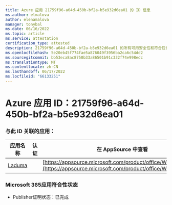 ```yaml
---
title: Azure 应用 21759f96-a64d-450b-bf2a-b5e932d6ea01 的 ID 信息
ms.author: elmalova
author: elenamalova
manager: tonybal
ms.date: 06/16/2022
ms.topic: article
ms.service: attestation
certification_type: attested
description: 21759f96-a64d-450b-bf2a-b5e932d6ea01 的所有可用安全性和符合性信息。
ms.openlocfilehash: 5e20eb45f774fae5a876049f3956ba2ca6c54dd2
ms.sourcegitcommit: bb53eca8ac8750b33a86501b91c332f74e998edc
ms.translationtype: MT
ms.contentlocale: zh-CN
ms.lasthandoff: 06/17/2022
ms.locfileid: "66133251"
---
```

# <a name="azure-app-id-21759f96-a64d-450b-bf2a-b5e932d6ea01"></a>Azure 应用 ID：21759f96-a64d-450b-bf2a-b5e932d6ea01


### <a name="apps-associated-with-this-id"></a>与此 ID 关联的应用：
| **应用名称** | **认证** | **在 AppSource 中查看** |
|--------------|---------------|-----------------------|
| [Laduma](../forward/WA200003907.md) |  | [https://appsource.microsoft.com/product/office/WA200003907](https://appsource.microsoft.com/product/office/WA200003907) |

### <a name="microsoft-365-app-compliance-status"></a>Microsoft 365应用符合性状态
- Publisher证明状态：已完成

